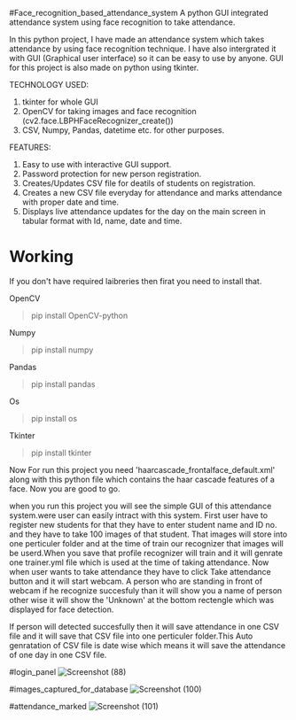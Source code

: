 #Face_recognition_based_attendance_system
A python GUI integrated attendance system using face recognition to take attendance.

In this python project, I have made an attendance system which takes attendance by using face recognition technique. I have also intergrated it with GUI (Graphical user interface) so it can be easy to use by anyone. GUI for this project is also made on python using tkinter.

TECHNOLOGY USED:
1) tkinter for whole GUI
2) OpenCV for taking images and face recognition (cv2.face.LBPHFaceRecognizer_create())
3) CSV, Numpy, Pandas, datetime etc. for other purposes.

FEATURES:
1) Easy to use with interactive GUI support.
2) Password protection for new person registration.
3) Creates/Updates CSV file for deatils of students on registration.
4) Creates a new CSV file everyday for attendance and marks attendance with proper date and time.
5) Displays live attendance updates for the day on the main screen in tabular format with Id, name, date and time.

# Working 
If you don't have required laibreries then firat you need to install that.

OpenCV
>pip install OpenCV-python

Numpy
>pip install numpy

Pandas
>pip install pandas

Os 
>pip install os

Tkinter 
>pip install tkinter

Now For run this project you need 'haarcascade_frontalface_default.xml' along with this python file which contains the haar cascade features of a face.
Now you are good to go.  

when you run this project you will see the simple GUI of this attendance system.were user can easily intract with this system.
First user have to register new students for that they have to enter student name and ID no. and they have to take 100 images of that student. That images will store into one perticuler folder and at the time of train our recognizer that images will be userd.When you save that profile recognizer will train and it will genrate one trainer.yml file which is used at the time of taking attendance. Now when user wants to take attendance they have to click Take attendance button and it will start webcam. A person who are standing in front of webcam if he recognize succesfuly than it will show you a name of person other wise it will show the 'Unknown' at the bottom rectengle which was displayed for face detection.

If person will detected succesfully then it will save attendance in one CSV file and it will save that CSV file into one perticuler folder.This Auto genratation of CSV file is date wise which means it will save the attendance of one day in one CSV file.  


#login_panel
![Screenshot (88)](https://user-images.githubusercontent.com/91407206/216689490-d0541aaa-10c5-4526-8bcb-d41c16b7bd81.png)


#images_captured_for_database
![Screenshot (100)](https://user-images.githubusercontent.com/91407206/216690729-aebed477-c9c5-40e1-931b-0bed4e996a86.png)


#attendance_marked
![Screenshot (101)](https://user-images.githubusercontent.com/91407206/216690751-ab661b7d-4012-4a72-a233-8b809fa90ceb.png)
